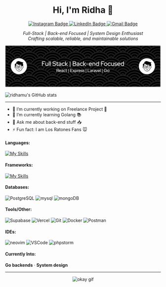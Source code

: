 <h1 align="center">Hi, I'm Ridha 👋</h1>

<!-- <p align="center">
  <a href="https://www.instagram.com/mu_ridha/" target="_blank">
    <img src="https://img.shields.io/badge/Instagram-E4405F?style=for-the-badge&logo=instagram&logoColor=white" alt="Instagram Badge" />
  </a>
  <a href="https://www.linkedin.com/in/muridha/" target="_blank">
    <img src="https://img.shields.io/badge/LinkedIn-0077B5?style=for-the-badge&logo=linkedin&logoColor=white" alt="LinkedIn Badge" />
  </a>
  <a href="mailto:ridhauwu@gmail.com" target="_blank">
    <img src="https://img.shields.io/badge/Gmail-D14836?style=for-the-badge&logo=gmail&logoColor=white" alt="Gmail Badge" />
  </a> -->
</p>
<p align="center">
  <a href="https://www.instagram.com/mu_ridha/" target="_blank">
    <img src="https://skillicons.dev/icons?i=instagram" width="35" alt="Instagram Badge" />
  </a>
  <a href="https://www.linkedin.com/in/muridha/" target="_blank">
    <img src="https://skillicons.dev/icons?i=linkedin" width="35" alt="LinkedIn Badge" />
  </a>
  <a href="mailto:ridhauwu@gmail.com" target="_blank">
    <img src="https://skillicons.dev/icons?i=gmail" width="35"  alt="Gmail Badge" />
  </a>
</p>

<p align="center">
  <i> Full-Stack | Back-end Focused | System Design Enthusiast</i><br>
  <i>Crafting scalable, reliable, and maintainable solutions</i>
</p>

![banner](./asset/headers/github-header-image%202.png)

![ridhamu's GitHub stats](https://github-readme-stats.vercel.app/api?username=ridhamu&show_icons=true&theme=graywhite)

---

- 🔭 I’m currently working on Freelance Project 💸
- 🌱 I’m currently learning Golang 📚
- 💬 Ask me about back-end stuff 📥
- ⚡ Fun fact: I am Los Ratones Fans 🐭

#### Languages:

[![My Skills](https://skillicons.dev/icons?i=go,javascript,typescript,php)]()

#### Frameworks:

<!-- ![React](https://img.shields.io/badge/React-20232A?style=for-the-badge&logo=react&logoColor=61DAFB) ![Next](https://img.shields.io/badge/next%20js-000000?style=for-the-badge&logo=nextdotjs&logoColor=white) ![Express](https://img.shields.io/badge/Express%20js-000000?style=for-the-badge&logo=express&logoColor=white) ![laravel](https://img.shields.io/badge/Laravel-FF2D20?style=for-the-badge&logo=laravel&logoColor=white) -->

[![My Skills](https://skillicons.dev/icons?i=react,next,express,laravel)]()

#### Databases:

![PostgreSQL](https://img.shields.io/badge/PostgreSQL-316192?style=for-the-badge&logo=postgresql&logoColor=white) ![mysql](https://img.shields.io/badge/MySQL-005C84?style=for-the-badge&logo=mysql&logoColor=white) ![mongoDB](https://img.shields.io/badge/MongoDB-4EA94B?style=for-the-badge&logo=mongodb&logoColor=white)

#### Tools/Other:

![Supabase](https://img.shields.io/badge/Supabase-181818?style=for-the-badge&logo=supabase&logoColor=white) ![Vercel](https://img.shields.io/badge/Vercel-000000?style=for-the-badge&logo=vercel&logoColor=white) ![Git](https://img.shields.io/badge/GIT-E44C30?style=for-the-badge&logo=git&logoColor=white) ![Docker](https://img.shields.io/badge/Docker-2CA5E0?style=for-the-badge&logo=docker&logoColor=white) ![Postman](https://img.shields.io/badge/Postman-FF6C37?style=for-the-badge&logo=Postman&logoColor=white)

#### IDEs:

![neovim](https://img.shields.io/badge/NeoVim-%2357A143.svg?&style=for-the-badge&logo=neovim&logoColor=white) ![VSCode](https://img.shields.io/badge/VSCode-0078D4?style=for-the-badge&logo=visual%20studio%20code&logoColor=white) ![phpstorm](http://img.shields.io/badge/-PHPStorm-181717?style=for-the-badge&logo=phpstorm&logoColor=white)

#### Currently Into:

**Go backends** · **System design**

---

<p align="center">
  <img src="https://media.giphy.com/media/v1.Y2lkPTc5MGI3NjExMHJpM2E1cTN6ZnRhcnhkcmhraXN2MjdsNWp5aDVxZHczdGl1b3B4MiZlcD12MV9naWZzX3NlYXJjaCZjdD1n/tIeCLkB8geYtW/giphy.gif" width="250" alt="okay gif" />
</p>
